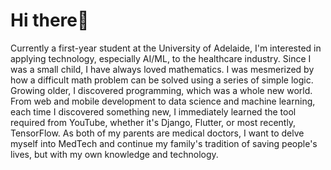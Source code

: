 # Hi there👋
Currently a first-year student at the University of Adelaide, I'm interested in applying technology, especially AI/ML, to the healthcare industry. Since I was a small child, I have always loved mathematics. I was mesmerized by how a difficult math problem can be solved using a series of simple logic. Growing older, I discovered programming, which was a whole new world. From web and mobile development to data science and machine learning, each time I discovered something new, I immediately learned the tool required from YouTube, whether it's Django, Flutter, or most recently, TensorFlow. As both of my parents are medical doctors, I want to delve myself into MedTech and continue my family's tradition of saving people's lives, but with my own knowledge and technology.
<!--
**Theskrtnerd/Theskrtnerd** is a ✨ _special_ ✨ repository because its `README.md` (this file) appears on your GitHub profile.

Here are some ideas to get you started:

- 🔭 I’m currently working on ...
- 🌱 I’m currently learning ...
- 👯 I’m looking to collaborate on ...
- 🤔 I’m looking for help with ...
- 💬 Ask me about ...
- 📫 How to reach me: ...
- 😄 Pronouns: ...
- ⚡ Fun fact: ...
-->
